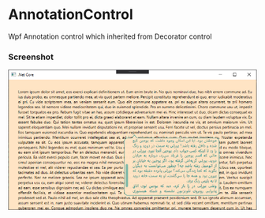 # AnnotationControl
Wpf Annotation control which inherited from Decorator control

### Screenshot

![screenshot](https://github.com/bezzad/AnnotationControl/raw/master/screenshot.png)